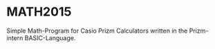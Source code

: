 # MATH2015
Simple Math-Program for Casio Prizm Calculators written in the Prizm-intern BASIC-Language.
